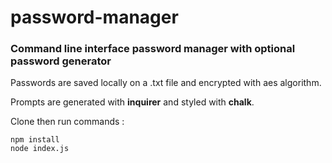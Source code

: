# password-manager
### Command line interface password manager with optional password generator

Passwords are saved locally on a .txt file and encrypted with aes algorithm.

Prompts are generated with **inquirer** and styled with **chalk**.


Clone then run commands :
```
npm install
node index.js
```
